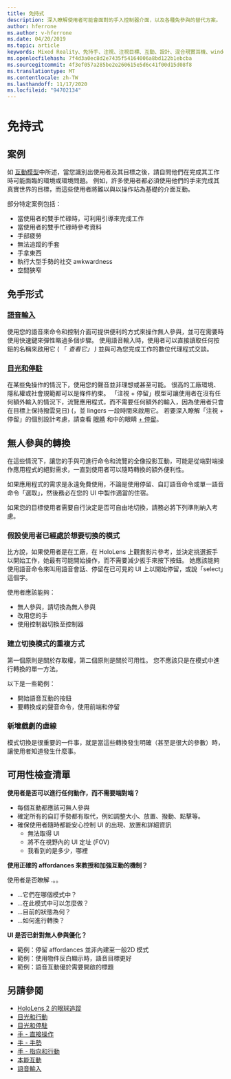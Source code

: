 ```yaml
---
title: 免持式
description: 深入瞭解使用者可能會面對的手入控制器介面，以及各種免參與的替代方案。
author: hferrone
ms.author: v-hferrone
ms.date: 04/20/2019
ms.topic: article
keywords: Mixed Reality、免持手、注視、注視目標、互動、設計、混合現實耳機、windows mixed Reality 耳機、虛擬實境耳機、HoloLens、MRTK、混合現實工具組、語音輸入、可用性
ms.openlocfilehash: 7f4d3a0ec8d2e7435f54164006a8bd122b1ebcba
ms.sourcegitcommit: 4f3ef057a285be2e260615e5d6c41f00d15d08f8
ms.translationtype: MT
ms.contentlocale: zh-TW
ms.lasthandoff: 11/17/2020
ms.locfileid: "94702134"
---
```

# <a name="hands-free"></a>免持式

## <a name="scenarios"></a>案例

如 [互動模型](interaction-fundamentals.md)中所述，當您識別出使用者及其目標之後，請自問他們在完成其工作時可能面臨的環境或環境問題。 例如，許多使用者都必須使用他們的手來完成其真實世界的目標，而這些使用者將難以與以操作站為基礎的介面互動。 

部分特定案例包括： 
* 當使用者的雙手忙碌時，可利用引導來完成工作
* 當使用者的雙手忙碌時參考資料
* 手部疲勞
* 無法追蹤的手套
* 手拿東西
* 執行大型手勢的社交 awkwardness
* 空間狹窄


## <a name="hands-free-modalities"></a>免手形式

### <a name="voice-input"></a>[語音輸入](voice-input.md)

使用您的語音來命令和控制介面可提供便利的方式來操作無人參與，並可在需要時使用快速鍵來彈性略過多個步驟。 使用語音輸入時，使用者可以直接讀取任何按鈕的名稱來啟用它 ( 「 _查看它」 )_ 並與可為您完成工作的數位代理程式交談。


### <a name="gaze-and-dwell"></a>[目光和停駐](gaze-and-dwell.md)

在某些免操作的情況下，使用您的聲音並非理想或甚至可能。 很高的工廠環境、隱私權或社會規範都可以是條件約束。 「注視 + 停留」模型可讓使用者在沒有任何額外輸入的情況下，流覽應用程式，而不需要任何額外的輸入，因為使用者只會在目標上保持撥雲見日)  (，並 lingers 一段時間來啟用它。 若要深入瞭解「注視 + 停留」的個別設計考慮，請查看 [眼睛](gaze-and-dwell-eyes.md) 和中的眼睛 [+ 停留](gaze-and-dwell-head.md)。


## <a name="transitioning-in-and-out-of-hands-free"></a>無人參與的轉換

在這些情況下，讓您的手與可進行命令和流覽的全像投影互動，可能是從端對端操作應用程式的絕對需求，一直到使用者可以隨時轉換的額外便利性。 

如果應用程式的需求是永遠免費使用，不論是使用停留、自訂語音命令或單一語音命令「選取」，然後務必在您的 UI 中製作適當的住宿。 

如果您的目標使用者需要自行決定是否可自由地切換，請務必將下列準則納入考慮。

### <a name="assume-the-user-is-already-in-the-mode-that-they-want-to-switch-to"></a>假設使用者已經處於想要切換的模式
比方說，如果使用者是在工廠，在 HoloLens 上觀賞影片參考，並決定挑選扳手以開始工作，她最有可能開始操作，而不需要減少扳手來按下按鈕。 她應該能夠使用語音命令來叫用語音會話、停留在已可見的 UI 上以開始停留，或說「select」這個字。

使用者應該能夠： 
* 無人參與，請切換為無人參與
* 改用您的手
* 使用控制器切換至控制器 

### <a name="create-redundant-ways-to-switch-modes"></a>建立切換模式的重複方式
第一個原則是關於存取權，第二個原則是關於可用性。 您不應該只是在模式中進行轉換的單一方法。 

以下是一些範例： 
* 開始語音互動的按鈕
* 要轉換成的聲音命令，使用前端和停留

### <a name="add-a-dash-of-drama"></a>新增戲劇的虛線
模式切換是很重要的一件事，就是當這些轉換發生明確（甚至是很大的參數）時，讓使用者知道發生什麼事。 


## <a name="usability-checklist"></a>可用性檢查清單

**使用者是否可以進行任何動作，而不需要端對端？**
* 每個互動都應該可無人參與
* 確定所有的自訂手勢都有取代，例如調整大小、放置、撥動、點擊等。
* 確保使用者隨時都能安心控制 UI 的出現、放置和詳細資訊
    * 無法取得 UI
    * 將不在視野內的 UI 定址 (FOV) 
    * 我看到的是多少，哪裡

**使用正確的 affordances 來教授和加強互動的機制？**

使用者是否瞭解 .。。
* ...它們在哪個模式中？
* ...在此模式中可以怎麼做？
* ...目前的狀態為何？
* ...如何進行轉換？
    
**UI 是否已針對無人參與優化？**   

* 範例：停留 affordances 並非內建至一般2D 模式
* 範例：使用物件反白顯示時，語音目標更好
* 範例：語音互動優於需要開啟的標題


## <a name="see-also"></a>另請參閱
* [HoloLens 2 的眼球追蹤](eye-tracking.md)
* [目光和行動](gaze-and-commit.md)
* [目光和停駐](gaze-and-dwell.md)
* [手 - 直接操作](direct-manipulation.md)
* [手 - 手勢](gaze-and-commit.md#composite-gestures)
* [手 - 指向和行動](point-and-commit.md)
* [本能互動](interaction-fundamentals.md)
* [語音輸入](voice-input.md)
